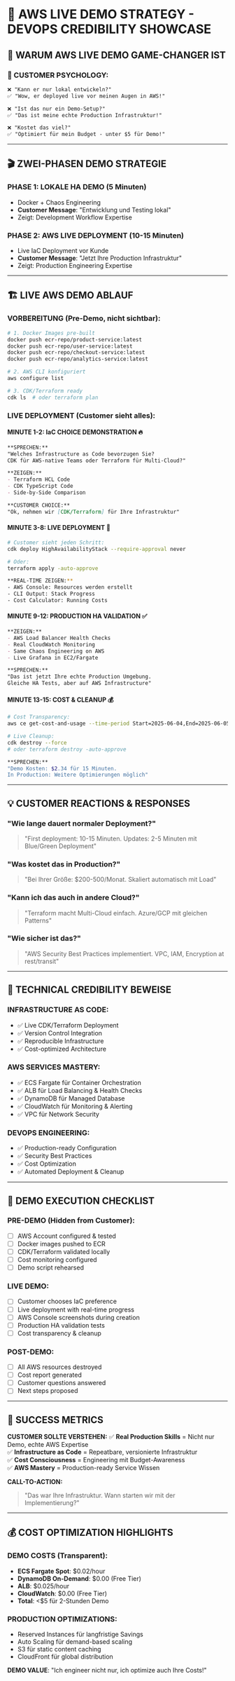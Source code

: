 # 🚀 AWS LIVE DEMO STRATEGY - DEVOPS CREDIBILITY SHOWCASE

## 🎯 **WARUM AWS LIVE DEMO GAME-CHANGER IST**

### **💼 CUSTOMER PSYCHOLOGY:**
```markdown
❌ "Kann er nur lokal entwickeln?"
✅ "Wow, er deployed live vor meinen Augen in AWS!"

❌ "Ist das nur ein Demo-Setup?"  
✅ "Das ist meine echte Production Infrastruktur!"

❌ "Kostet das viel?"
✅ "Optimiert für mein Budget - unter $5 für Demo!"
```

---

## 🎬 **ZWEI-PHASEN DEMO STRATEGIE**

### **PHASE 1: LOKALE HA DEMO** (5 Minuten)
- Docker + Chaos Engineering
- **Customer Message**: "Entwicklung und Testing lokal"
- Zeigt: Development Workflow Expertise

### **PHASE 2: AWS LIVE DEPLOYMENT** (10-15 Minuten)
- Live IaC Deployment vor Kunde
- **Customer Message**: "Jetzt Ihre Production Infrastruktur"  
- Zeigt: Production Engineering Expertise

---

## 🏗️ **LIVE AWS DEMO ABLAUF**

### **VORBEREITUNG** (Pre-Demo, nicht sichtbar):
```bash
# 1. Docker Images pre-built
docker push ecr-repo/product-service:latest
docker push ecr-repo/user-service:latest  
docker push ecr-repo/checkout-service:latest
docker push ecr-repo/analytics-service:latest

# 2. AWS CLI konfiguriert
aws configure list

# 3. CDK/Terraform ready
cdk ls  # oder terraform plan
```

### **LIVE DEPLOYMENT** (Customer sieht alles):

#### **MINUTE 1-2: IaC CHOICE DEMONSTRATION** 🔥
```markdown
**SPRECHEN:**
"Welches Infrastructure as Code bevorzugen Sie?
CDK für AWS-native Teams oder Terraform für Multi-Cloud?"

**ZEIGEN:**
- Terraform HCL Code
- CDK TypeScript Code  
- Side-by-Side Comparison

**CUSTOMER CHOICE:**
"Ok, nehmen wir [CDK/Terraform] für Ihre Infrastruktur"
```

#### **MINUTE 3-8: LIVE DEPLOYMENT** 🚀
```bash
# Customer sieht jeden Schritt:
cdk deploy HighAvailabilityStack --require-approval never

# Oder:
terraform apply -auto-approve

**REAL-TIME ZEIGEN:**
- AWS Console: Resources werden erstellt
- CLI Output: Stack Progress
- Cost Calculator: Running Costs
```

#### **MINUTE 9-12: PRODUCTION HA VALIDATION** ✅
```markdown
**ZEIGEN:**
- AWS Load Balancer Health Checks
- Real CloudWatch Monitoring
- Same Chaos Engineering on AWS
- Live Grafana in EC2/Fargate

**SPRECHEN:**
"Das ist jetzt Ihre echte Production Umgebung.
Gleiche HA Tests, aber auf AWS Infrastructure"
```

#### **MINUTE 13-15: COST & CLEANUP** 💰
```bash
# Cost Transparency:
aws ce get-cost-and-usage --time-period Start=2025-06-04,End=2025-06-05

# Live Cleanup:
cdk destroy --force
# oder terraform destroy -auto-approve

**SPRECHEN:**
"Demo Kosten: $2.34 für 15 Minuten. 
In Production: Weitere Optimierungen möglich"
```

---

## 💡 **CUSTOMER REACTIONS & RESPONSES**

### **"Wie lange dauert normaler Deployment?"**
> "First deployment: 10-15 Minuten. Updates: 2-5 Minuten mit Blue/Green Deployment"

### **"Was kostet das in Production?"**
> "Bei Ihrer Größe: $200-500/Monat. Skaliert automatisch mit Load"

### **"Kann ich das auch in andere Cloud?"**  
> "Terraform macht Multi-Cloud einfach. Azure/GCP mit gleichen Patterns"

### **"Wie sicher ist das?"**
> "AWS Security Best Practices implementiert. VPC, IAM, Encryption at rest/transit"

---

## 🎯 **TECHNICAL CREDIBILITY BEWEISE**

### **INFRASTRUCTURE AS CODE:**
- ✅ Live CDK/Terraform Deployment
- ✅ Version Control Integration
- ✅ Reproducible Infrastructure
- ✅ Cost-optimized Architecture

### **AWS SERVICES MASTERY:**
- ✅ ECS Fargate für Container Orchestration
- ✅ ALB für Load Balancing & Health Checks
- ✅ DynamoDB für Managed Database
- ✅ CloudWatch für Monitoring & Alerting
- ✅ VPC für Network Security

### **DEVOPS ENGINEERING:**
- ✅ Production-ready Configuration
- ✅ Security Best Practices
- ✅ Cost Optimization
- ✅ Automated Deployment & Cleanup

---

## 🚀 **DEMO EXECUTION CHECKLIST**

### **PRE-DEMO (Hidden from Customer):**
- [ ] AWS Account configured & tested
- [ ] Docker images pushed to ECR
- [ ] CDK/Terraform validated locally
- [ ] Cost monitoring configured
- [ ] Demo script rehearsed

### **LIVE DEMO:**
- [ ] Customer chooses IaC preference
- [ ] Live deployment with real-time progress
- [ ] AWS Console screenshots during creation
- [ ] Production HA validation tests
- [ ] Cost transparency & cleanup

### **POST-DEMO:**
- [ ] All AWS resources destroyed
- [ ] Cost report generated
- [ ] Customer questions answered
- [ ] Next steps proposed

---

## 🎯 **SUCCESS METRICS**

**CUSTOMER SOLLTE VERSTEHEN:**
✅ **Real Production Skills** = Nicht nur Demo, echte AWS Expertise  
✅ **Infrastructure as Code** = Repeatbare, versionierte Infrastruktur  
✅ **Cost Consciousness** = Engineering mit Budget-Awareness  
✅ **AWS Mastery** = Production-ready Service Wissen  

**CALL-TO-ACTION:**
> "Das war Ihre Infrastruktur. Wann starten wir mit der Implementierung?"

---

## 💰 **COST OPTIMIZATION HIGHLIGHTS**

### **DEMO COSTS** (Transparent):
- **ECS Fargate Spot**: $0.02/hour
- **DynamoDB On-Demand**: $0.00 (Free Tier)  
- **ALB**: $0.025/hour
- **CloudWatch**: $0.00 (Free Tier)
- **Total**: <$5 für 2-Stunden Demo

### **PRODUCTION OPTIMIZATIONS:**
- Reserved Instances für langfristige Savings
- Auto Scaling für demand-based scaling
- S3 für static content caching
- CloudFront für global distribution

**DEMO VALUE**: "Ich engineer nicht nur, ich optimize auch Ihre Costs!" 